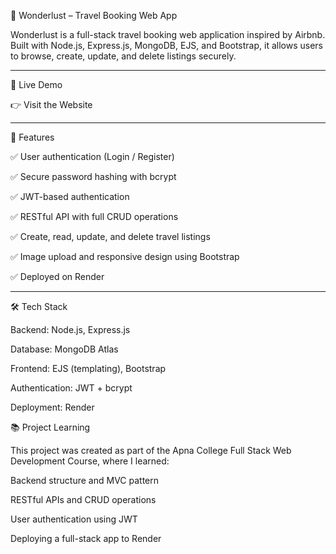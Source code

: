🧭 Wonderlust – Travel Booking Web App

Wonderlust is a full-stack travel booking web application inspired by Airbnb. Built with Node.js, Express.js, MongoDB, EJS, and Bootstrap, it allows users to browse, create, update, and delete listings securely.


---

🚀 Live Demo

👉 Visit the Website


---

📌 Features

✅ User authentication (Login / Register)

✅ Secure password hashing with bcrypt

✅ JWT-based authentication

✅ RESTful API with full CRUD operations

✅ Create, read, update, and delete travel listings

✅ Image upload and responsive design using Bootstrap

✅ Deployed on Render



---

🛠 Tech Stack

Backend: Node.js, Express.js

Database: MongoDB Atlas

Frontend: EJS (templating), Bootstrap

Authentication: JWT + bcrypt

Deployment: Render
 
 
 📚 Project Learning

This project was created as part of the Apna College Full Stack Web Development Course, where I learned:

Backend structure and MVC pattern

RESTful APIs and CRUD operations

User authentication using JWT

Deploying a full-stack app to Render
